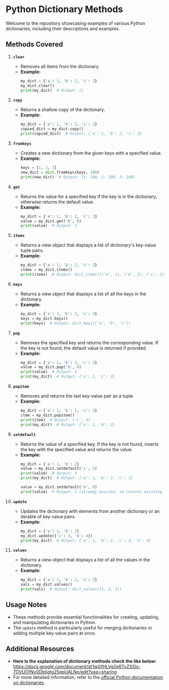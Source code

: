 # Python Dictionary Methods

Welcome to the repository showcasing examples of various Python dictionaries, including their descriptions and examples.

## Methods Covered

1. **`clear`**
    - Removes all items from the dictionary.
    - **Example:**
      ```python
      my_dict = {'a': 1, 'b': 2, 'c': 3}
      my_dict.clear()
      print(my_dict)  # Output: {}
      ```

2. **`copy`**
    - Returns a shallow copy of the dictionary.
    - **Example:**
      ```python
      my_dict = {'a': 1, 'b': 2, 'c': 3}
      copied_dict = my_dict.copy()
      print(copied_dict)  # Output: {'a': 1, 'b': 2, 'c': 3}
      ```

3. **`fromkeys`**
    - Creates a new dictionary from the given keys with a specified value.
    - **Example:**
      ```python
      keys = [1, 2, 3]
      new_dict = dict.fromkeys(keys, 100)
      print(new_dict)  # Output: {1: 100, 2: 100, 3: 100}
      ```

4. **`get`**
    - Returns the value for a specified key if the key is in the dictionary, otherwise returns the default value.
    - **Example:**
      ```python
      my_dict = {'a': 1, 'b': 2, 'c': 3}
      value = my_dict.get('b', 0)
      print(value)  # Output: 2
      ```

5. **`items`**
    - Returns a view object that displays a list of dictionary's key-value tuple pairs.
    - **Example:**
      ```python
      my_dict = {'a': 1, 'b': 2, 'c': 3}
      items = my_dict.items()
      print(items)  # Output: dict_items([('a', 1), ('b', 2), ('c', 3)])
      ```

6. **`keys`**
    - Returns a view object that displays a list of all the keys in the dictionary.
    - **Example:**
      ```python
      my_dict = {'a': 1, 'b': 2, 'c': 3}
      keys = my_dict.keys()
      print(keys)  # Output: dict_keys(['a', 'b', 'c'])
      ```

7. **`pop`**
    - Removes the specified key and returns the corresponding value. If the key is not found, the default value is returned if provided.
    - **Example:**
      ```python
      my_dict = {'a': 1, 'b': 2, 'c': 3}
      value = my_dict.pop('b', 0)
      print(value)  # Output: 2
      print(my_dict)  # Output: {'a': 1, 'c': 3}
      ```

8. **`popitem`**
    - Removes and returns the last key-value pair as a tuple.
    - **Example:**
      ```python
      my_dict = {'a': 1, 'b': 2, 'c': 3}
      item = my_dict.popitem()
      print(item)  # Output: ('c', 3)
      print(my_dict)  # Output: {'a': 1, 'b': 2}
      ```

9. **`setdefault`**
    - Returns the value of a specified key. If the key is not found, inserts the key with the specified value and returns the value.
    - **Example:**
      ```python
      my_dict = {'a': 1, 'b': 2}
      value = my_dict.setdefault('c', 3)
      print(value)  # Output: 3
      print(my_dict)  # Output: {'a': 1, 'b': 2, 'c': 3}

      value = my_dict.setdefault('b', 0)
      print(value)  # Output: 2 (already existed, so returns existing value)
      ```

10. **`update`**
    - Updates the dictionary with elements from another dictionary or an iterable of key-value pairs.
    - **Example:**
      ```python
      my_dict = {'a': 1, 'b': 2}
      my_dict.update({'c': 3, 'd': 4})
      print(my_dict)  # Output: {'a': 1, 'b': 2, 'c': 3, 'd': 4}
      ```

11. **`values`**
    - Returns a view object that displays a list of all the values in the dictionary.
    - **Example:**
      ```python
      my_dict = {'a': 1, 'b': 2, 'c': 3}
      vals = my_dict.values()
      print(vals)  # Output: dict_values([1, 2, 3])
      ```

## Usage Notes
- These methods provide essential functionalities for creating, updating, and manipulating dictionaries in Python.
- The `update` method is particularly useful for merging dictionaries or adding multiple key-value pairs at once.

## Additional Resources
- **Here Is the explanation of dictionary methods check the like below:**
https://docs.google.com/document/d/1wGfHLVg2e6TvZXSIs-7OVUOfNv0Dbtigtg25qpUALNo/edit?usp=sharing
- For more detailed information, refer to the [official Python documentation on dictionaries](https://docs.python.org/3/library/stdtypes.html#mapping-types-dict).
